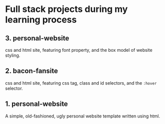 # Full stack projects during my learning process

## 3. personal-website
css and html site, featuring font property, and the box model of website styling. 


## 2. bacon-fansite
css and html site, featuring css tag, class and id selectors, and the `:hover` selector.

## 1. personal-website
A simple, old-fashioned, ugly personal website template written using html.
